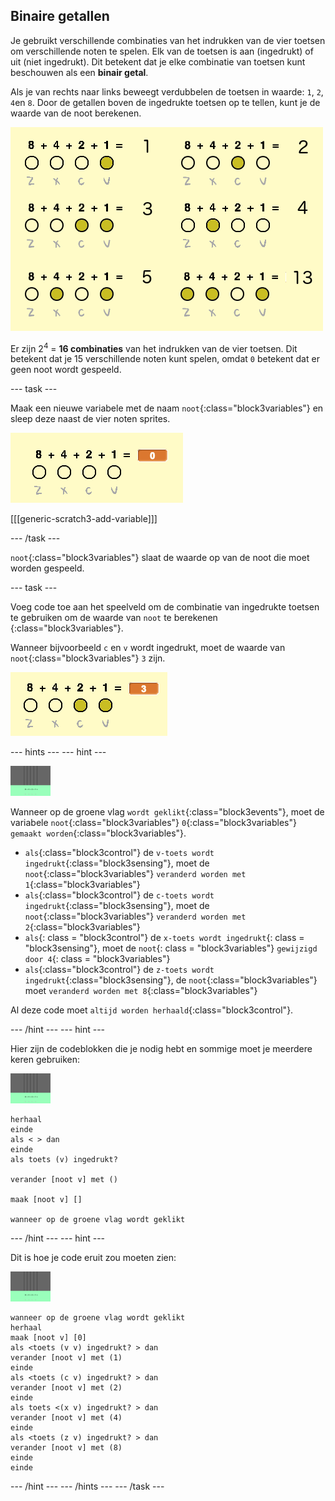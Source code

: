 ## Binaire getallen

Je gebruikt verschillende combinaties van het indrukken van de vier toetsen om verschillende noten te spelen. Elk van de toetsen is aan (ingedrukt) of uit (niet ingedrukt). Dit betekent dat je elke combinatie van toetsen kunt beschouwen als een **binair getal**.

Als je van rechts naar links beweegt verdubbelen de toetsen in waarde: `1`, `2`, `4`en `8`. Door de getallen boven de ingedrukte toetsen op te tellen, kunt je de waarde van de noot berekenen.

![Noot waarde voorbeelden](images/note-values.png)

Er zijn 2<sup>4</sup> = **16 combinaties** van het indrukken van de vier toetsen. Dit betekent dat je 15 verschillende noten kunt spelen, omdat `0` betekent dat er geen noot wordt gespeeld.

\--- task \---

Maak een nieuwe variabele met de naam `noot`{:class="block3variables"} en sleep deze naast de vier noten sprites.

![Noot variabele](images/note-create.png)

[[[generic-scratch3-add-variable]]]

\--- /task \---

`noot`{:class="block3variables"} slaat de waarde op van de noot die moet worden gespeeld.

\--- task \---

Voeg code toe aan het speelveld om de combinatie van ingedrukte toetsen te gebruiken om de waarde van `noot` te berekenen {:class="block3variables"}.

Wanneer bijvoorbeeld `c` en `v` wordt ingedrukt, moet de waarde van `noot`{:class="block3variables"} `3` zijn.

![De nootvariabele testen](images/note-test.png)

\--- hints \--- \--- hint \---

![speelveld](images/stage.png)

Wanneer op de groene vlag `wordt geklikt`{:class="block3events"}, moet de variabele `noot`{:class="block3variables"} `0`{:class="block3variables"} `gemaakt worden`{:class="block3variables"}.

+ `als`{:class="block3control"} de `v-toets wordt ingedrukt`{:class="block3sensing"}, moet de `noot`{:class="block3variables"} `veranderd worden met 1`{:class="block3variables"}
+ `als`{:class="block3control"} de `c-toets wordt ingedrukt`{:class="block3sensing"}, moet de `noot`{:class="block3variables"} `veranderd worden met 2`{:class="block3variables"}
+ `als`{: class = "block3control"} de `x-toets wordt ingedrukt`{: class = "block3sensing"}, moet de `noot`{: class = "block3variables"} `gewijzigd door 4`{: class = "block3variables"}
+ `als`{:class="block3control"} de `z-toets wordt ingedrukt`{:class="block3sensing"}, de `noot`{:class="block3variables"} moet `veranderd worden met 8`{:class="block3variables"}

Al deze code moet `altijd worden herhaald`{:class="block3control"}.

\--- /hint \--- \--- hint \---

Hier zijn de codeblokken die je nodig hebt en sommige moet je meerdere keren gebruiken:

![speelveld](images/stage.png)

```blocks3
herhaal
einde
als < > dan
einde
als toets (v) ingedrukt?

verander [noot v] met ()

maak [noot v] []

wanneer op de groene vlag wordt geklikt
```

\--- /hint \--- \--- hint \---

Dit is hoe je code eruit zou moeten zien:

![speelveld](images/stage.png)

```blocks3
wanneer op de groene vlag wordt geklikt
herhaal
maak [noot v] [0]
als <toets (v v) ingedrukt? > dan
verander [noot v] met (1)
einde
als <toets (c v) ingedrukt? > dan
verander [noot v] met (2)
einde
als toets <(x v) ingedrukt? > dan
verander [noot v] met (4)
einde
als <toets (z v) ingedrukt? > dan
verander [noot v] met (8)
einde
einde
```

\--- /hint \--- \--- /hints \--- \--- /task \---